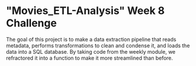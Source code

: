 # "Movies_ETL-Analysis" Week 8 Challenge
The goal of this project is to make a data extraction pipeline that reads metadata, performs transformations to clean and condense it, and loads the data into a SQL database. By taking code from the weekly module, we refractored it into a function to make it more streamlined than before.
